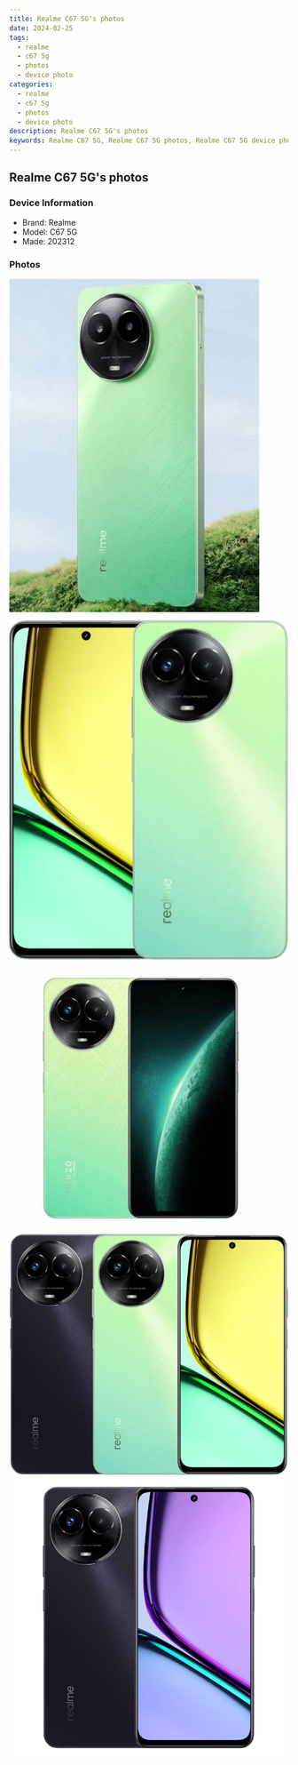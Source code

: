 ```yaml
---
title: Realme C67 5G's photos
date: 2024-02-25
tags: 
  - realme
  - c67 5g
  - photos
  - device photo
categories: 
  - realme
  - c67 5g
  - photos
  - device photo
description: Realme C67 5G's photos
keywords: Realme C67 5G, Realme C67 5G photos, Realme C67 5G device photo
---
```


## Realme C67 5G's photos

### Device Information

- Brand: Realme
- Model: C67 5G
- Made: 202312

### Photos

![/images/best-assets/devices/realme/realme-c67-5g/1.jpg](/images/best-assets/devices/realme/realme-c67-5g/1.jpg)
![/images/best-assets/devices/realme/realme-c67-5g/2.jpg](/images/best-assets/devices/realme/realme-c67-5g/2.jpg)
![/images/best-assets/devices/realme/realme-c67-5g/3.jpg](/images/best-assets/devices/realme/realme-c67-5g/3.jpg)
![/images/best-assets/devices/realme/realme-c67-5g/4.jpg](/images/best-assets/devices/realme/realme-c67-5g/4.jpg)
![/images/best-assets/devices/realme/realme-c67-5g/5.jpg](/images/best-assets/devices/realme/realme-c67-5g/5.jpg)

